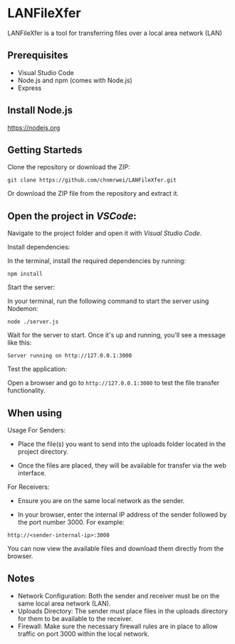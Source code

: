 # LANFileXfer
LANFileXfer is a tool for transferring files over a local area network (LAN)

## Prerequisites
- Visual Studio Code
- Node.js and npm (comes with Node.js)
- Express

## Install Node.js
https://nodejs.org

## Getting Starteds
Clone the repository or download the ZIP:
```shell
git clone https://github.com/chnmrwei/LANFileXfer.git
```
Or download the ZIP file from the repository and extract it.


## Open the project in *VSCode*:

Navigate to the project folder and open it with *Visual Studio Code*.

Install dependencies:

In the terminal, install the required dependencies by running:

```shell
npm install
```
Start the server:

In your terminal, run the following command to start the server using Nodemon:

```shell
node ./server.js
```
Wait for the server to start. Once it's up and running, you'll see a message like this:


```shell
Server running on http://127.0.0.1:3000
```
Test the application:

Open a browser and go to `http://127.0.0.1:3000` to test the file transfer functionality.

## When using

Usage
For Senders:

- Place the file(s) you want to send into the uploads folder located in the project directory.

- Once the files are placed, they will be available for transfer via the web interface.

For Receivers:

- Ensure you are on the same local network as the sender.

- In your browser, enter the internal IP address of the sender followed by the port number 3000. For example:


```shell
http://<sender-internal-ip>:3000
```
You can now view the available files and download them directly from the browser.

## Notes

- Network Configuration: Both the sender and receiver must be on the same local area network (LAN).
- Uploads Directory: The sender must place files in the uploads directory for them to be available to the receiver.
- Firewall: Make sure the necessary firewall rules are in place to allow traffic on port 3000 within the local network.
